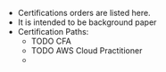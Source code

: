 - Certifications  orders are listed here.
- It is intended to be background paper
- Certification Paths:
	- TODO CFA
	- TODO AWS Cloud Practitioner
	-